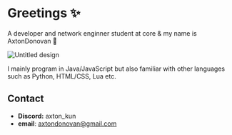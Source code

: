 # Greetings ✨
A developer and network enginner student at core & my name is AxtonDonovan 👋

![Untitled design](https://github.com/AxtonDonovan/AxtonDonovan/assets/172803768/f965bd4b-f64d-4baf-ab18-43c79352653b)

I mainly program in Java/JavaScript but also familiar with other languages such as Python, HTML/CSS, Lua etc.

## Contact
- **Discord:** axton_kun
- **email**: axtondonovan@gmail.com
